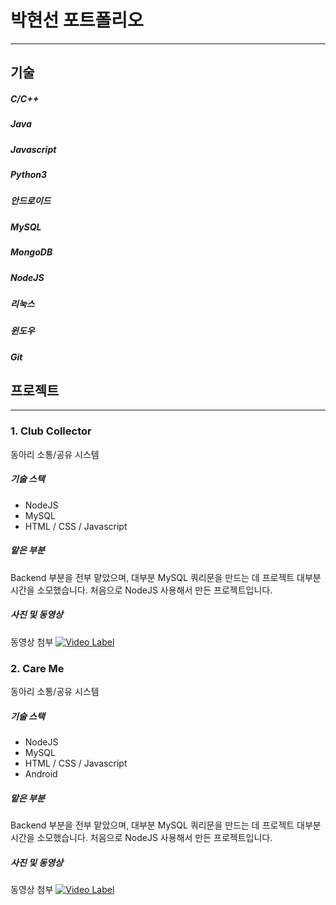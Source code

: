 # 박현선 포트폴리오
*****
## 기술

##### C/C++
##### Java
##### Javascript
##### Python3
##### 안드로이드
##### MySQL
##### MongoDB
##### NodeJS 
##### 리눅스
##### 윈도우
##### Git


## 프로젝트
****
### 1. Club Collector
 
동아리 소통/공유 시스템

##### 기술 스택

- NodeJS
- MySQL
- HTML / CSS / Javascript

##### 맡은 부분

Backend 부분을 전부 맡았으며, 대부분 MySQL 쿼리문을 만드는 데 프로젝트 대부분 시간을 소모했습니다. 처음으로 NodeJS 사용해서 만든 프로젝트입니다.

##### 사진 및 동영상
동영상 첨부
[![Video Label](https://i.ytimg.com/vi/vHOHErQ6mBA/hqdefault.jpg)](https://youtu.be/vHOHErQ6mBA) 

### 2. Care Me
 
동아리 소통/공유 시스템

##### 기술 스택

- NodeJS
- MySQL
- HTML / CSS / Javascript
- Android

##### 맡은 부분

Backend 부분을 전부 맡았으며, 대부분 MySQL 쿼리문을 만드는 데 프로젝트 대부분 시간을 소모했습니다. 처음으로 NodeJS 사용해서 만든 프로젝트입니다.

##### 사진 및 동영상
동영상 첨부
[![Video Label](https://i.ytimg.com/vi/vHOHErQ6mBA/hqdefault.jpg)](https://youtu.be/vHOHErQ6mBA) 